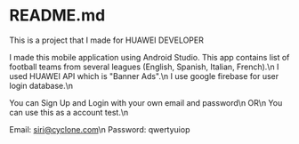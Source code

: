 # README.md 
This is a project that I made for HUAWEI DEVELOPER

I made this mobile application using Android Studio. This app contains list of football teams from several leagues (English, Spanish, Italian, French).\n
I used HUAWEI API which is "Banner Ads".\n
I use google firebase for user login database.\n

You can Sign Up and Login with your own email and password\n
OR\n
You can use this as a account test.\n

Email: siri@cyclone.com\n
Password: qwertyuiop


